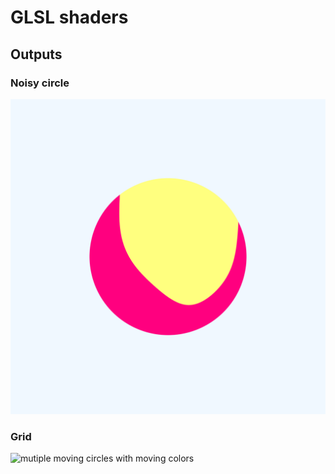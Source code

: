 # GLSL shaders

## Outputs
### Noisy circle
![circle with moving colors](output/noisy-circle.gif)
### Grid
![mutiple moving circles with moving colors](output/grid.gif)